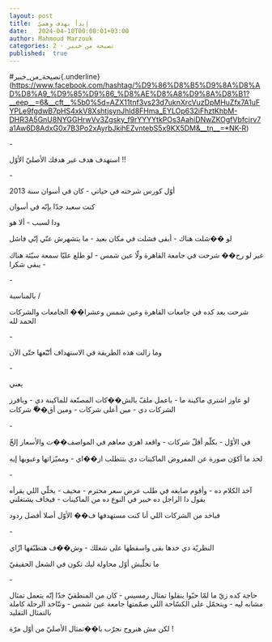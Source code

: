 ```yaml
---
layout: post
title:  إبدأ بهدف وهميّ
date:   2024-04-10T00:00:01+03:00
author: Mahmoud Marzouk
categories: 2 - نصيحة من خبير
published:  true
---
```

\#نصيحة_من_خبير{.underline}(https://www.facebook.com/hashtag/%D9%86%D8%B5%D9%8A%D8%AD%D8%A9_%D9%85%D9%86_%D8%AE%D8%A8%D9%8A%D8%B1?__eep__=6&__cft__%5b0%5d=AZX11tnf3vs23d7uknXrcVuzDpMHuZfx7A1uFYPLe9fgdwB7pHS4xkV8XshtjsynJhld8FHma_EYLOp632iFhztKhbM-DHR3A5GnU8NYGGHrwVv3Zgsky_f9rYYYYtkPOs3AahiDNwZKOgfVbfcjrv7a1Aw6D8AdxG0x7B3Po2xAyrbJkihEZvntebS5x9KX5DM&__tn__=*NK-R)

\-

استهدف هدف غير هدفك الأصليّ الأوّل !!

\-

أوّل كورس شرحته في حياتي - كان في أسوان سنة 2013

كنت سعيد جدّا بإنّه في أسوان

ودا لسبب - ألا هو

لو ��شلت هناك - أبقى فشلت في مكان بعيد - ما يتشهرش عنّي إنّي
فاشل

غير لو رح�� شرحت في جامعة القاهرة ولّا عين شمس - لو طلع عليّا سمعة سيّئة
هناك - يبقى شكرا

\-

بالمناسبة /

شرحت بعد كده في جامعات القاهرة وعين شمس وعشرا�� الجامعات والشركات الحمد
لله

\-

وما زالت هذه الطريقة في الاستهداف أتّبّعها حتّى الآن

\-

يعني

لو عاوز اشتري ماكينة ما - باعمل ملفّ بالش��كات المصنّعة للماكينة دي -
وبافرز الشركات دي - مين أعلى شركات - ومين أق��ّ شركات

\-

في الأوّل - بكلّم أقلّ شركات - واقعد اهري معاهم في المواصف��ت والأسعار
إلخّ

لحد ما أكوّن صورة عن المفروض الماكينات دي بتتطلب از��اي - ومميّزاتها
وعيوبها إيه

\-

آخد الكلام ده - وأقوم صايغه في طلب عرض سعر محترم - مخيف - يخلّي اللي
يقرأه يقول دا الراجل ده خبير في النوع ده من الماكينات - فيخاف
يشتغلني

فباخد من الشركات اللي أنا كنت مستهدفها ف�� الأوّل أصلا أفضل
ردود

\-

النظريّة دي خدها بقى واسقطها على شغلك - وش��ف هتطبّقها ازّاي

ما تخلّيش أوّل محاولة ليك تكون في الشغل الحقيقيّ

\-

حاجة كده زيّ ما لمّا حبّوا ينقلوا تمثال رمسيس - كان من المنطقيّ جدّا إنّه
يتعمل تمثال مشابه ليه - ويتحمّل على الكسّاحة اللي صمّمتها جامعة عين شمس -
وتتّاخد الرحلة كاملة بالتمثال التقليد

لكن مش هنروح نجرّب با��تمثال الأصليّ من أوّل مرّة !
